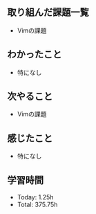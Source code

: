 ## 取り組んだ課題一覧
- Vimの課題
## わかったこと
- 特になし
## 次やること
- Vimの課題
## 感じたこと
- 特になし
## 学習時間
- Today: 1.25h
- Total: 375.75h
